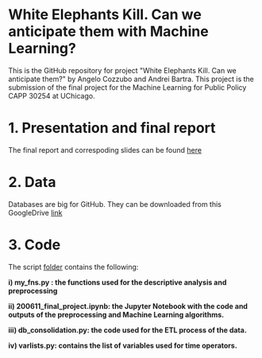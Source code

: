 # White Elephants Kill. Can we anticipate them with Machine Learning?

This is the GitHub repository for project "White Elephants Kill. Can we anticipate them?"
by Angelo Cozzubo and Andrei Bartra. This project is the submission of the final project
for the Machine Learning for Public Policy CAPP 30254 at UChicago. 

# 1. Presentation and final report 

The final report and correspoding slides can be found [here](https://github.com/acozzubo/CAPP-30254-Cozzubo-Bartra/tree/master/Results) 

# 2. Data 

Databases are big for GitHub. They can be downloaded from this GoogleDrive [link](https://drive.google.com/file/d/1PZPDA61DV7urmnkTIEdcpiToanFbXO4e/view?usp=sharing) 

# 3. Code  

The script [folder](https://github.com/acozzubo/CAPP-30254-Cozzubo-Bartra/tree/master/Scripts) contains the following:

  **i) my_fns.py : the functions used for the descriptive analysis and preprocessing** 
  
  **ii) 200611_final_project.ipynb: the Jupyter Notebook with the code and outputs of the preprocessing and Machine Learning algorithms.**
  
  **iii) db_consolidation.py: the code used for the ETL process of the data.**
  
  **iv) varlists.py: contains the list of variables used for time operators.**

